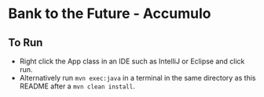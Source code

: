 # Bank to the Future - Accumulo

## To Run

* Right click the App class in an IDE such as IntelliJ or Eclipse and click run.
* Alternatively run `mvn exec:java` in a terminal in the same directory as this README after a `mvn clean install`.